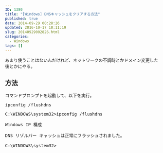 ```yaml
---
ID: 1380
title: "[Windows] DNSキャッシュをクリアする方法"
published: true
date: 2014-09-29 00:28:26
updated: 2016-10-17 10:11:19
slug: 20140929002826.html
categories:
  - Windows
tags: []
---
```


あまり使うことはないんだけれど、ネットワークの不調時とかドメイン変更した後とかにやる。

<!--more-->
<h2>方法</h2>
コマンドプロンプトを起動して、以下を実行。
<pre>ipconfig /flushdns</pre>

<pre class="cmd">C:\WINDOWS\system32>ipconfig /flushdns

Windows IP 構成

DNS リゾルバー キャッシュは正常にフラッシュされました。

C:\WINDOWS\system32></pre>
